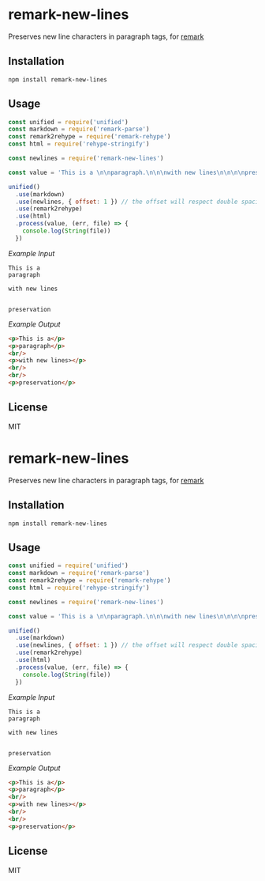 # remark-new-lines

Preserves new line characters in paragraph tags, for [remark](https://github.com/remarkjs/remark)

## Installation

```
npm install remark-new-lines
```

## Usage

```js
const unified = require('unified')
const markdown = require('remark-parse')
const remark2rehype = require('remark-rehype')
const html = require('rehype-stringify')

const newlines = require('remark-new-lines')

const value = 'This is a \n\nparagraph.\n\n\nwith new lines\n\n\n\npreservation'

unified()
  .use(markdown)
  .use(newlines, { offset: 1 }) // the offset will respect double spacing
  .use(remark2rehype)
  .use(html)
  .process(value, (err, file) => {
    console.log(String(file))
  })
```

*Example Input*

```
This is a
paragraph

with new lines


preservation
```

*Example Output*

```html
<p>This is a</p>
<p>paragraph</p>
<br/>
<p>with new lines></p>
<br/>
<br/>
<p>preservation</p>
```

## License

MIT
# remark-new-lines

Preserves new line characters in paragraph tags, for [remark](https://github.com/remarkjs/remark)

## Installation

```
npm install remark-new-lines
```

## Usage

```js
const unified = require('unified')
const markdown = require('remark-parse')
const remark2rehype = require('remark-rehype')
const html = require('rehype-stringify')

const newlines = require('remark-new-lines')

const value = 'This is a \n\nparagraph.\n\n\nwith new lines\n\n\n\npreservation'

unified()
  .use(markdown)
  .use(newlines, { offset: 1 }) // the offset will respect double spacing
  .use(remark2rehype)
  .use(html)
  .process(value, (err, file) => {
    console.log(String(file))
  })
```

*Example Input*

```
This is a
paragraph

with new lines


preservation
```

*Example Output*

```html
<p>This is a</p>
<p>paragraph</p>
<br/>
<p>with new lines></p>
<br/>
<br/>
<p>preservation</p>
```

## License

MIT
